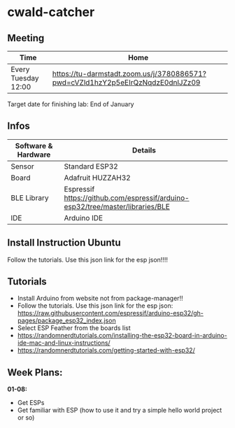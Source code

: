 # cwald-catcher

## Meeting
Time | Home
------------ | -------------
Every Tuesday 12:00 | https://tu-darmstadt.zoom.us/j/3780886571?pwd=cVZld1hzY2p5eEIrQzNqdzE0dnlJZz09

Target date for finishing lab: End of January

## Infos
 Software & Hardware  | Details
------------ | -------------
Sensor | Standard ESP32
Board | Adafruit HUZZAH32
BLE Library | Espressif<br>https://github.com/espressif/arduino-esp32/tree/master/libraries/BLE
IDE | Arduino IDE

## Install Instruction Ubuntu
Follow the tutorials. Use this json link for the esp json!!!!

## Tutorials
 - Install Arduino from website not from package-manager!!
 - Follow the tutorials. Use this json link for the esp json: https://raw.githubusercontent.com/espressif/arduino-esp32/gh-pages/package_esp32_index.json
 - Select ESP Feather from the boards list
 - https://randomnerdtutorials.com/installing-the-esp32-board-in-arduino-ide-mac-and-linux-instructions/
 - https://randomnerdtutorials.com/getting-started-with-esp32/

## Week Plans:

**01-08:**
* Get ESPs
* Get familiar with ESP (how to use it and try a simple hello world project or so)
